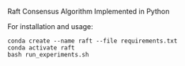 Raft Consensus Algorithm Implemented in Python

For installation and usage:
```
conda create --name raft --file requirements.txt
conda activate raft
bash run_experiments.sh
```
